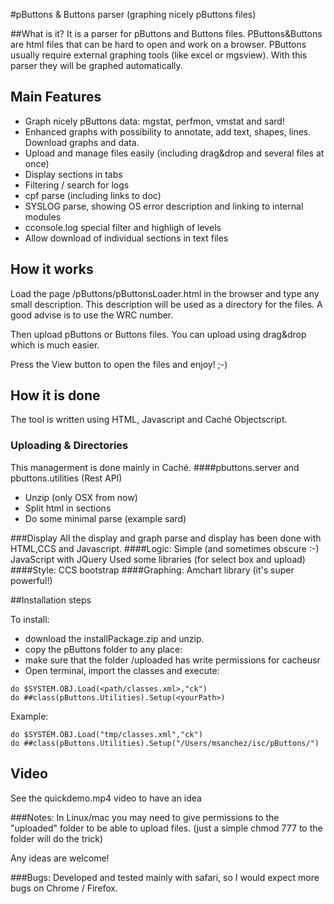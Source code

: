 #pButtons & Buttons parser (graphing nicely pButtons files)

##What is it? 
It is a parser for pButtons and Buttons files. PButtons&Buttons are html files that can be hard to open and work on a browser. 
PButtons usually require external graphing tools (like excel or mgsview). With this parser they will be graphed automatically. 

## Main Features
* Graph nicely pButtons data: mgstat, perfmon, vmstat and sard!
* Enhanced graphs with possibility to annotate, add text, shapes, lines. Download graphs and data.
* Upload and manage files easily (including drag&drop and several files at once)
* Display sections in tabs
* Filtering / search for logs
* cpf parse (including links to doc)
* SYSLOG parse, showing OS error description and linking to internal modules
* cconsole.log special filter and highligh of levels
* Allow download of individual sections in text files

## How it works
Load the page /pButtons/pButtonsLoader.html in the browser and type any small description. This description will be used as a directory for the files. A good advise is to use the WRC number.

Then upload pButtons or Buttons files. You can upload using drag&drop which is much easier. 

Press the View button to open the files and enjoy! ;-)

## How it is done
The tool is written using HTML, Javascript and Caché Objectscript. 

### Uploading & Directories 
 This managerment is done mainly in Caché. 
####pbuttons.server and pbuttons.utilities (Rest API)
* Unzip (only OSX from now) 
* Split html in sections
* Do some minimal parse (example sard)

###Display
All the display and graph parse and display has been done with HTML,CCS and Javascript.
####Logic:
    Simple (and sometimes obscure :-) JavaScript with JQuery
    Used some libraries (for select box and upload)
####Style:
    CCS bootstrap 
####Graphing: 
    Amchart library (it's super powerful!)

##Installation steps 

To install:
- download the installPackage.zip and unzip.
- copy the pButtons folder to any place: <yourPath>
- make sure that the folder <yourPath>/uploaded has write permissions for cacheusr
- Open terminal, import the classes and execute:

```
do $SYSTEM.OBJ.Load(<path/classes.xml>,"ck")
do ##class(pButtons.Utilities).Setup(<yourPath>)
```

Example: 

```
do $SYSTEM.OBJ.Load("tmp/classes.xml","ck")
do ##class(pButtons.Utilities).Setup("/Users/msanchez/isc/pButtons/")
```

## Video
See the quickdemo.mp4 video to have an idea 


###Notes: 
 In Linux/mac you may need to give permissions to the "uploaded" folder to be able to upload files. 
(just a simple chmod 777 to the folder will do the trick)

Any ideas are welcome!

###Bugs: 
 Developed and tested mainly with safari, so I would expect more bugs on Chrome / Firefox.  
 
